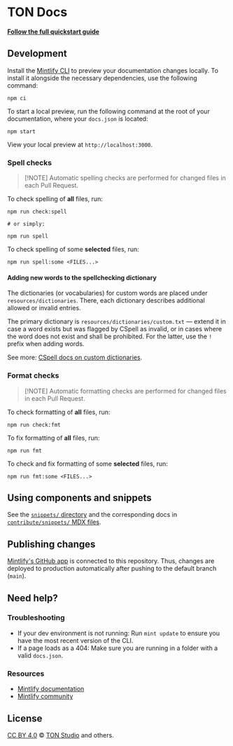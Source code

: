 # TON Docs

**[Follow the full quickstart guide](https://www.mintlify.com/docs/quickstart)**

## Development

Install the [Mintlify CLI](https://www.npmjs.com/package/mint) to preview your documentation changes locally. To install it alongside the necessary dependencies, use the following command:

```shell
npm ci
```

To start a local preview, run the following command at the root of your documentation, where your `docs.json` is located:

```shell
npm start
```

View your local preview at `http://localhost:3000`.

### Spell checks

> \[!NOTE]
> Automatic spelling checks are performed for changed files in each Pull Request.

To check spelling of **all** files, run:

```shell
npm run check:spell

# or simply:

npm run spell
```

To check spelling of some **selected** files, run:

```shell
npm run spell:some <FILES...>
```

#### Adding new words to the spellchecking dictionary

The dictionaries (or vocabularies) for custom words are placed under `resources/dictionaries`. There, each dictionary describes additional allowed or invalid entries.

The primary dictionary is `resources/dictionaries/custom.txt` — extend it in case a word exists but was flagged by CSpell as invalid, or in cases where the word does not exist and shall be prohibited. For the latter, use the `!` prefix when adding words.

See more: [CSpell docs on custom dictionaries](https://cspell.org/docs/dictionaries/custom-dictionaries).

### Format checks

> \[!NOTE]
> Automatic formatting checks are performed for changed files in each Pull Request.

To check formatting of **all** files, run:

```shell
npm run check:fmt
```

To fix formatting of **all** files, run:

```shell
npm run fmt
```

To check and fix formatting of some **selected** files, run:

```shell
npm run fmt:some <FILES...>
```

## Using components and snippets

See the [`snippets/` directory](./snippets) and the corresponding docs in [`contribute/snippets/` MDX files](./contribute/snippets/).

## Publishing changes

[Mintlify's GitHub app](https://dashboard.mintlify.com/settings/organization/github-app) is connected to this repository. Thus, changes are deployed to production automatically after pushing to the default branch (`main`).

## Need help?

### Troubleshooting

- If your dev environment is not running: Run `mint update` to ensure you have the most recent version of the CLI.
- If a page loads as a 404: Make sure you are running in a folder with a valid `docs.json`.

### Resources

- [Mintlify documentation](https://mintlify.com/docs)
- [Mintlify community](https://mintlify.com/community)

## License

[CC BY 4.0](https://creativecommons.org/licenses/by/4.0/) © [TON Studio](https://github.com/ton-studio) and others.
